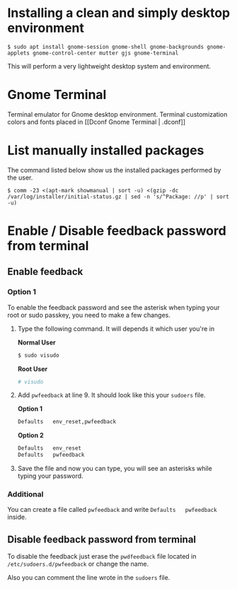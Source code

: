 # Installing a clean and simply desktop environment

`$ sudo apt install gnome-session gnome-shell gnome-backgrounds gnome-applets gnome-control-center mutter gjs gnome-terminal` 

This will perform a very lightweight desktop system and environment.

# Gnome Terminal

Terminal emulator for Gnome desktop environment. Terminal customization colors and fonts placed in [[Dconf Gnome Terminal | .dconf]]

# List manually installed packages

The command listed below show us the installed packages performed by the user.

`$ comm -23 <(apt-mark showmanual | sort -u) <(gzip -dc /var/log/installer/initial-status.gz | sed -n 's/^Package: //p' | sort -u)`

# Enable / Disable feedback password from terminal

## Enable feedback

### Option 1

To enable the feedback password and see the asterisk when typing your root or sudo passkey, you need to make a few changes.

1. Type the following command. It will depends it which user you're in
	
	**Normal User**
	```bash
	$ sudo visudo
	```

	**Root User**
	```bash
	# visudo
	```

2. Add `pwfeedback` at line 9. It should look like this your `sudoers` file.

	**Option 1**
	```bash
	Defaults   env_reset,pwfeedback
	```

	**Option 2**
	```bash
	Defaults   env_reset
	Defaults   pwfeedback
	```

3. Save the file and now you can type, you will see an asterisks while typing your password.

### Additional 

You can create a file called `pwfeedback` and write `Defaults   pwfeedback` inside.

## Disable feedback password from terminal

To disable the feedback just erase the `pwdfeedback` file located in `/etc/sudoers.d/pwfeedback` or change the name. 

Also you can comment the line wrote in the `sudoers` file.